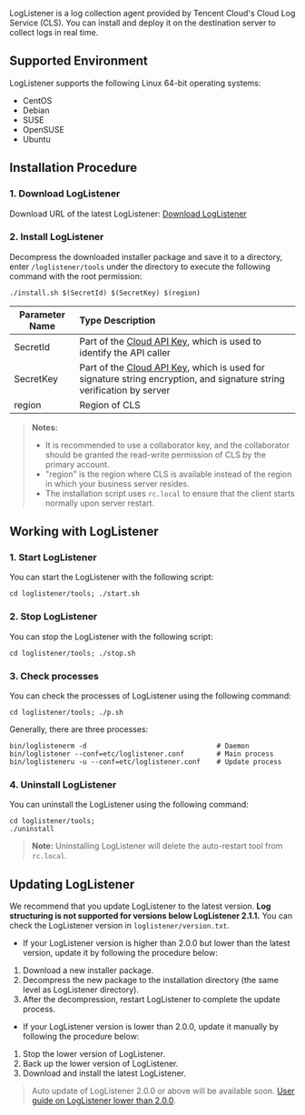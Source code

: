 ﻿LogListener is a log collection agent provided by Tencent Cloud's Cloud Log Service (CLS). You can install and deploy it on the destination server to collect logs in real time.

## Supported Environment
LogListener supports the following Linux 64-bit operating systems:

- CentOS
- Debian
- SUSE
- OpenSUSE
- Ubuntu


## Installation Procedure

### 1. Download LogListener
Download URL of the latest LogListener:
[Download LogListener](https://main.qcloudimg.com/raw/6fe6877508ad86943d623799c2c68185/loglistener.2.1.6.tar.gz)

### 2. Install LogListener
Decompress the downloaded installer package and save it to a directory, enter `/loglistener/tools` under the directory to execute the following command with the root permission:
```
./install.sh $(SecretId) $(SecretKey) $(region)
```

| Parameter Name | Type Description |
|-----|:-----|
|SecretId| Part of the [Cloud API Key](https://console.cloud.tencent.com/cam/capi), which is used to identify the API caller |
|SecretKey| Part of the [Cloud API Key](https://console.cloud.tencent.com/cam/capi), which is used for signature string encryption, and signature string verification by server |
|region| Region of CLS |

> **Notes:**
>
> - It is recommended to use a collaborator key, and the collaborator should be granted the read-write permission of CLS by the primary account.
> - "region" is the region where CLS is available instead of the region in which your business server resides.
> - The installation script uses `rc.local` to ensure that the client starts normally upon server restart.


## Working with LogListener

### 1. Start LogListener
You can start the LogListener with the following script:
```
cd loglistener/tools; ./start.sh
```
### 2. Stop LogListener
You can stop the LogListener with the following script:
```
cd loglistener/tools; ./stop.sh
```

### 3. Check processes
You can check the processes of LogListener using the following command:
```
cd loglistener/tools; ./p.sh
```

Generally, there are three processes:
```
bin/loglistenerm -d                                # Daemon
bin/loglistener --conf=etc/loglistener.conf        # Main process    
bin/loglisteneru -u --conf=etc/loglistener.conf    # Update process
```


### 4. Uninstall LogListener
You can uninstall the LogListener using the following command:
```
cd loglistener/tools;
./uninstall
```

>**Note:**
>Uninstalling LogListener will delete the auto-restart tool from `rc.local`.

## Updating LogListener

We recommend that you update LogListener to the latest version. **Log structuring is not supported for versions below LogListener 2.1.1.** You can check the LogListener version in `loglistener/version.txt`.
- If your LogListener version is higher than 2.0.0 but lower than the latest version, update it by following the procedure below:
 1. Download a new installer package.
 2. Decompress the new package to the installation directory (the same level as LogListener directory).
 3. After the decompression, restart LogListener to complete the update process.

- If your LogListener version is lower than 2.0.0, update it manually by following the procedure below:
 1. Stop the lower version of LogListener.
 2. Back up the lower version of LogListener.
 3. Download and install the latest LogListener.

> Auto update of LogListener 2.0.0 or above will be available soon. [User guide on LogListener lower than 2.0.0](https://cloud.tencent.com/document/product/614/13550).

